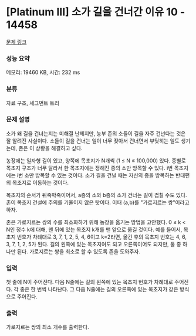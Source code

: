 # [Platinum III] 소가 길을 건너간 이유 10 - 14458 

[문제 링크](https://www.acmicpc.net/problem/14458) 

### 성능 요약

메모리: 19460 KB, 시간: 232 ms

### 분류

자료 구조, 세그먼트 트리

### 문제 설명

<p>소가 왜 길을 건너는지는 미해결 난제지만, 농부 존의 소들이 길을 자주 건넌다는 것은 잘 알려진 사실이다. 소들이 길을 건너는 일이 너무 잦아서 건너면서 부딪히는 일도 생기는데, 존은 이 상황을 해결하고 싶다.</p>

<p>농장에는 일자형 길이 있고, 양쪽에 목초지가 N개씩 (1 ≤ N ≤ 100,000) 있다. 종별로 목초지 구조가 너무 달라서 한 목초지에는 정해진 종의 소만 방목할 수 있다. i번 목초지에는 i번 소만 방목할 수 있는 것이다. 소가 길을 건널 때는 자신의 종을 방목하는 반대편의 목초지로 이동하는 것이다.</p>

<p>목초지의 순서가 뒤죽박죽이어서, a종의 소와 b종의 소가 건너는 길이 겹칠 수도 있다. 존이 목초지 건설에 주의를 기울이지 않은 탓이다. 이때 (a,b)를 "가로지르는 쌍"이라고 하자.</p>

<p>존은 가로지르는 쌍의 수를 최소화하기 위해 농장을 옮기는 방법을 고안했다. 0 ≤ k < N인 정수 k에 대해, 맨 뒤에 있는 목초지 k개를 맨 앞으로 옮길 것이다. 예를 들어서, 목초지 번호가 차례대로 3, 7, 1, 2, 5, 4, 6이고 k=2라면, 옮긴 후의 목초지 번호는 4, 6, 3, 7, 1, 2, 5가 된다. 길의 왼쪽에 있는 목초지여도 되고 오른쪽이어도 되지만, 둘 중 하나만 된다. 가로지르는 쌍을 최소로 할 수 있도록 존을 도와주자.</p>

### 입력 

 <p>첫 줄에 N이 주어진다. 다음 N줄에는 길의 왼쪽에 있는 목초지 번호가 차례대로 주어진다. 각 종은 한 번씩 나타난다. 그 다음 N줄에는 길의 오른쪽에 있는 목초지가 같은 방식으로 주어진다.</p>

### 출력 

 <p>가로지르는 쌍의 최소 개수를 출력한다.</p>

